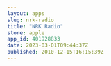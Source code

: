 ```yaml
---
layout: apps
slug: nrk-radio
title: "NRK Radio"
store: apple
app_id: 401928833
date: 2023-03-01T09:44:37Z
published: 2010-12-15T16:15:39Z
---
```

